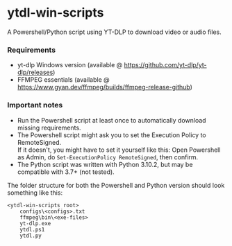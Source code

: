 # ytdl-win-scripts
A Powershell/Python script using YT-DLP to download video or audio files.

### Requirements
- yt-dlp Windows version (available @ https://github.com/yt-dlp/yt-dlp/releases)
- FFMPEG essentials (available @ https://www.gyan.dev/ffmpeg/builds/ffmpeg-release-github)

### Important notes
- Run the Powershell script at least once to automatically download missing requirements.
- The Powershell script might ask you to set the Execution Policy to RemoteSigned.  
If it doesn't, you might have to set it yourself like this: Open Powershell as Admin, do `Set-ExecutionPolicy RemoteSigned`, then confirm.
- The Python script was written with Python 3.10.2, but may be compatible with 3.7+ (not tested).


The folder structure for both the Powershell and Python version should look something like this:
```
<ytdl-win-scripts root>
    configs\<configs>.txt
    ffmpeg\bin\<exe-files>
    yt-dlp.exe
    ytdl.ps1
    ytdl.py
```

